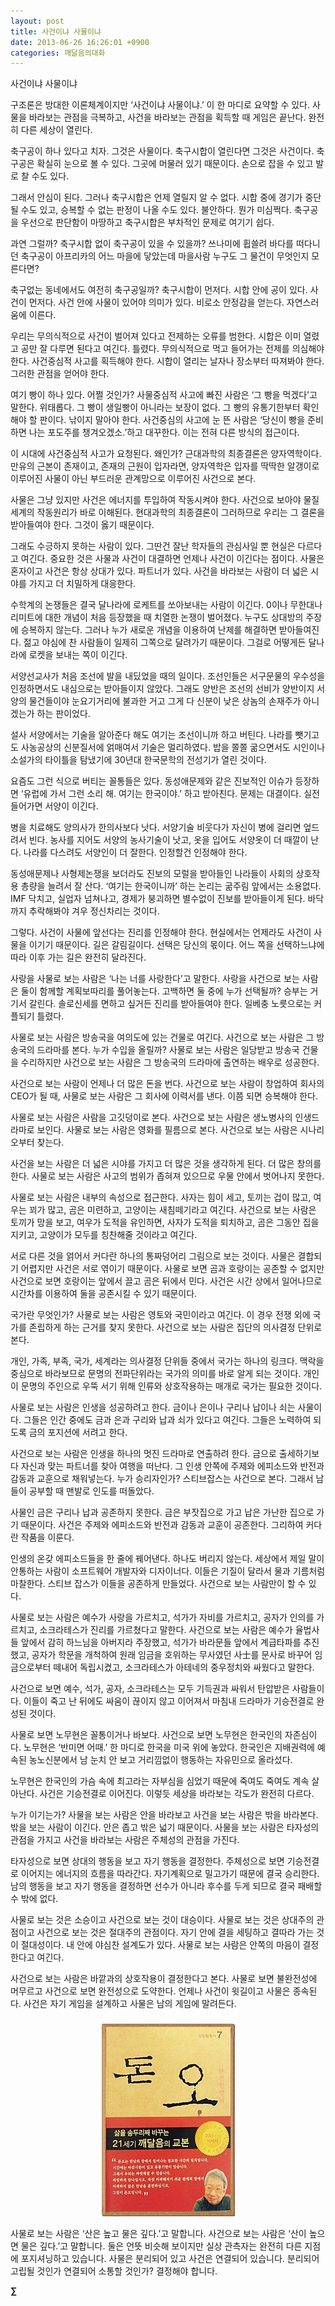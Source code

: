 ```yaml
---
layout: post
title: 사건이냐 사물이냐
date: 2013-06-26 16:26:01 +0900
categories: 깨달음의대화
---
```

사건이냐 사물이냐


  


구조론은 방대한 이론체계이지만 ‘사건이냐 사물이냐.’ 이 한 마디로 요약할 수 있다. 사물을 바라보는 관점을 극복하고, 사건을 바라보는 관점을 획득할 때 게임은 끝난다. 완전히 다른 세상이 열린다.


  


축구공이 하나 있다고 치자. 그것은 사물이다. 축구시합이 열린다면 그것은 사건이다. 축구공은 확실히 눈으로 볼 수 있다. 그곳에 머물러 있기 때문이다. 손으로 잡을 수 있고 발로 찰 수도 있다. 


  


그래서 안심이 된다. 그러나 축구시합은 언제 열릴지 알 수 없다. 시합 중에 경기가 중단될 수도 있고, 승복할 수 없는 판정이 나올 수도 있다. 불안하다. 뭔가 미심쩍다. 축구공을 우선으로 판단함이 마땅하고 축구시합은 부차적인 문제로 여기기 쉽다. 


  


과연 그럴까? 축구시합 없이 축구공이 있을 수 있을까? 쓰나미에 휩쓸려 바다를 떠다니던 축구공이 아프리카의 어느 마을에 닿았는데 마을사람 누구도 그 물건이 무엇인지 모른다면? 


  


축구없는 동네에서도 여전히 축구공일까? 축구시합이 먼저다. 시합 안에 공이 있다. 사건이 먼저다. 사건 안에 사물이 있어야 의미가 있다. 비로소 안정감을 얻는다. 자연스러움에 이른다.


  


우리는 무의식적으로 사건이 벌어져 있다고 전제하는 오류를 범한다. 시합은 이미 열렸고 공만 잘 다루면 된다고 여긴다. 틀렸다. 무의식적으로 먹고 들어가는 전제를 의심해야 한다. 사건중심적 사고를 획득해야 한다. 시합이 열리는 날자나 장소부터 따져봐야 한다. 그러한 관점을 얻어야 한다. 


  


여기 빵이 하나 있다. 어쩔 것인가? 사물중심적 사고에 빠진 사람은 ‘그 빵을 먹겠다’고 말한다. 위태롭다. 그 빵이 생일빵이 아니라는 보장이 없다. 그 빵의 유통기한부터 확인해야 할 판이다. 낚이지 말아야 한다. 사건중심의 사고에 눈 뜬 사람은 ‘당신이 빵을 준비하면 나는 포도주를 챙겨오겠소.’하고 대꾸한다. 이는 전혀 다른 방식의 접근이다. 


  


이 시대에 사건중심적 사고가 요청된다. 왜인가? 근대과학의 최종결론은 양자역학이다. 만유의 근본이 존재이고, 존재의 근원이 입자라면, 양자역학은 입자를 딱딱한 알갱이로 이루어진 사물이 아닌 부드러운 관계망으로 이루어진 사건으로 본다. 


  


사물은 그냥 있지만 사건은 에너지를 투입하여 작동시켜야 한다. 사건으로 보아야 물질세계의 작동원리가 바로 이해된다. 현대과학의 최종결론이 그러하므로 우리는 그 결론을 받아들여야 한다. 그것이 옳기 때문이다.


  


그래도 수긍하지 못하는 사람이 있다. 그딴건 잘난 학자들의 관심사일 뿐 현실은 다르다고 여긴다. 중요한 것은 사물과 사건이 대결하면 언제나 사건이 이긴다는 점이다. 사물은 혼자이고 사건은 항상 상대가 있다. 파트너가 있다. 사건을 바라보는 사람이 더 넓은 시야를 가지고 더 치밀하게 대응한다. 


  


수학계의 논쟁들은 결국 달나라에 로케트를 쏘아보내는 사람이 이긴다. 0이나 무한대나 리미트에 대한 개념이 처음 등장했을 때 치열한 논쟁이 벌어졌다. 누구도 상대방의 주장에 승복하지 않는다. 그러나 누가 새로운 개념을 이용하여 난제를 해결하면 받아들여진다. 젊고 야심에 찬 사람들이 일제히 그쪽으로 달려가기 때문이다. 그걸로 어떻게든 달나라에 로켓을 보내는 쪽이 이긴다. 


  


서양선교사가 처음 조선에 발을 내딨었을 때의 일이다. 조선인들은 서구문물의 우수성을 인정하면서도 내심으로는 받아들이지 않았다. 그래도 양반은 조선의 선비가 양반이지 서양의 물건들이야 눈요기거리에 불과한 거고 그게 다 신분이 낮은 상놈의 손재주가 아니겠는가 하는 판이었다.


  


설사 서양에서는 기술을 알아준다 해도 여기는 조선이니까 하고 버틴다. 나라를 뺏기고도 사농공상의 신분질서에 얽매여서 기술은 멀리하였다. 밥을 쫄쫄 굶으면서도 시인이나 소설가의 타이틀을 탐냈기에 30년대 한국문학의 전성기가 열린 것이다. 


  


요즘도 그런 식으로 버티는 꼴통들은 있다. 동성애문제와 같은 진보적인 이슈가 등장하면 ‘유럽에 가서 그런 소리 해. 여기는 한국이야.’ 하고 받아친다. 문제는 대결이다. 실전 들어가면 서양이 이긴다.


  


병을 치료해도 양의사가 한의사보다 낫다. 서양기술 비웃다가 자신이 병에 걸리면 엎드려서 빈다. 농사를 지어도 서양의 농사기술이 낫고, 옷을 입어도 서양옷이 더 때깔이 난다. 나라를 다스려도 서양인이 더 잘한다. 인정할건 인정해야 한다. 


  


동성애문제나 사형제논쟁을 보더라도 진보의 모럴을 받아들인 나라들이 사회의 상호작용 총량을 늘려서 잘 산다. ‘여기는 한국이니까’ 하는 논리는 굶주림 앞에서는 소용없다. IMF 닥치고, 실업자 넘쳐나고, 경제가 붕괴하면 별수없이 진보를 받아들이게 된다. 바닥까지 추락해봐야 겨우 정신차리는 것이다. 


  


그렇다. 사건이 사물에 앞선다는 진리를 인정해야 한다. 현실에서는 언제라도 사건이 사물을 이기기 때문이다. 길은 갈림길이다. 선택은 당신의 몫이다. 어느 쪽을 선택하느냐에 따라 이후 가는 길은 완전히 달라진다. 


  


사랑을 사물로 보는 사람은 ‘나는 너를 사랑한다’고 말한다. 사랑을 사건으로 보는 사람은 둘이 함께할 계획보따리를 풀어놓는다. 고백하면 둘 중에 누가 선택될까? 승부는 거기서 갈린다. 솔로신세를 면하고 싶거든 진리를 받아들여야 한다. 일베충 노릇으로는 커플되기 틀렸다. 


  


사물로 보는 사람은 방송국을 여의도에 있는 건물로 여긴다. 사건으로 보는 사람은 그 방송국의 드라마를 본다. 누가 수입을 올릴까? 사물로 보는 사람은 일당받고 방송국 건물을 수리하지만 사건으로 보는 사람은 그 방송국의 드라마에 출연하는 배우로 성공한다.


  


사건으로 보는 사람이 언제나 더 많은 돈을 번다. 사건으로 보는 사람이 창업하여 회사의 CEO가 될 때, 사물로 보는 사람은 그 회사에 이력서를 낸다. 이쯤 되면 승복해야 한다. 


  


사물로 보는 사람은 사람을 고깃덩이로 본다. 사건으로 보는 사람은 생노병사의 인생드라마로 보인다. 사물로 보는 사람은 영화를 필름으로 본다. 사건으로 보는 사람은 시나리오부터 찾는다. 


  


사건을 보는 사람은 더 넓은 시야를 가지고 더 많은 것을 생각하게 된다. 더 많은 창의를 한다. 사물로 보는 사람은 사고의 범위가 좁혀져 있으므로 우물 안에서 벗어나지 못한다.


  


사물로 보는 사람은 내부의 속성으로 접근한다. 사자는 힘이 세고, 토끼는 겁이 많고, 여우는 꾀가 많고, 곰은 미련하고, 고양이는 새침떼기라고 여긴다. 사건으로 보는 사람은 토끼가 망을 보고, 여우가 도적을 유인하면, 사자가 도적을 퇴치하고, 곰은 그동안 집을 지키고, 고양이가 모두를 칭찬해줄 것이라고 여긴다.


  


서로 다른 것을 얽어서 커다란 하나의 통짜덩어리 그림으로 보는 것이다. 사물은 결합되기 어렵지만 사건은 서로 엮이기 때문이다. 사물로 보면 곰과 호랑이는 공존할 수 없지만 사건으로 보면 호랑이는 앞에서 끌고 곰은 뒤에서 민다. 사건은 시간 상에서 일어나므로 시간차를 이용하여 둘을 공존시킬 수 있기 때문이다. 


  


국가란 무엇인가? 사물로 보는 사람은 영토와 국민이라고 여긴다. 이 경우 전쟁 외에 국가를 존립하게 하는 근거를 찾지 못한다. 사건으로 보는 사람은 집단의 의사결정 단위로 본다. 


  


개인, 가족, 부족, 국가, 세계라는 의사결정 단위들 중에서 국가는 하나의 링크다. 맥락을 중심으로 바라보므로 문명의 전파단위라는 국가의 의미를 바로 알게 되는 것이다. 개인이 문명의 주인으로 우뚝 서기 위해 인류와 상호작용하는 매개로 국가는 필요한 것이다. 


  


사물로 보는 사람은 인생을 성공하려고 한다. 금이나 은이나 구리나 납이나 쇠는 사물이다. 그들은 인간 중에도 금과 은과 구리와 납과 쇠가 있다고 여긴다. 그들은 노력하여 되도록 금의 포지션에 서려고 한다. 


  


사건으로 보는 사람은 인생을 하나의 멋진 드라마로 연출하려 한다. 금으로 출세하기보다 자신과 맞는 파트너를 찾아 여행을 떠난다. 그 인생 안쪽에 주제와 에피소드와 반전과 감동과 교훈으로 채워넣는다. 누가 승리자인가? 스티브잡스는 사건으로 본다. 그래서 남들이 공부할 때 맨발로 인도를 떠돌았다.


  


사물인 금은 구리나 납과 공존하지 못한다. 금은 부잣집으로 가고 납은 가난한 집으로 가기 때문이다. 사건은 주제와 에피소드와 반전과 감동과 교훈이 공존한다. 그리하여 커다란 작품을 이룬다. 


  


인생의 온갖 에피소드들을 한 줄에 꿰어낸다. 하나도 버리지 않는다. 세상에서 제일 말이 안통하는 사람이 소프트웨어 개발자와 디자이너다. 이들은 기질이 달라서 물과 기름처럼 마찰한다. 스티브 잡스가 이들을 공존하게 만들었다. 사건으로 보는 사람만이 할 수 있다. 


  


사물로 보는 사람은 예수가 사랑을 가르치고, 석가가 자비를 가르치고, 공자가 인의를 가르치고, 소크라테스가 진리를 가르쳤다고 말한다. 사건으로 보는 사람은 예수가 율법사들 앞에서 감히 하느님을 아버지라 주장했고, 석가가 바라문들 앞에서 계급타파를 추진했고, 공자가 학문을 개척하여 원래 임금을 호위하는 무사였던 사士를 문사로 바꾸어 임금으로부터 떼내어 독립시켰고, 소크라테스가 아테네의 중우정치와 싸웠다고 말한다. 


  


사건으로 보면 예수, 석가, 공자, 소크라테스는 모두 기득권과 싸워서 탄압받은 사람들이다. 이들이 죽고 난 뒤에도 싸움이 끊이지 않고 이어져서 마침내 드라마가 기승전결로 완성된 것이다. 


  


사물로 보면 노무현은 꼴통이거나 바보다. 사건으로 보면 노무현은 한국인의 자존심이다. 노무현은 ‘반미면 어때.’ 한 마디로 한국을 미국 위에 놓았다. 한국인은 지배권력에 예속된 농노신분에서 남 눈치 안 보고 거리낌없이 행동하는 자유민으로 올라섰다. 


  


노무현은 한국인의 가슴 속에 최고라는 자부심을 심었기 때문에 죽여도 죽여도 계속 살아난다. 사건은 기승전결로 이어진다. 이렇듯 세상을 바라보는 각도가 완전히 다르다. 


  


누가 이기는가? 사물을 보는 사람은 안을 바라보고 사건을 보는 사람은 밖을 바라본다. 밖을 보는 사람이 이긴다. 안은 좁고 밖은 넓기 때문이다. 사물을 보는 사람은 타자성의 관점을 가지고 사건을 바라보는 사람은 주체성의 관점을 가진다. 


  


타자성으로 보면 상대의 행동을 보고 자기 행동을 결정한다. 주체성으로 보면 기승전결로 이어지는 에너지의 흐름을 따라간다. 자기계획으로 밀고가기 때문에 결국 승리한다. 남의 행동을 보고 자기 행동을 결정하면 선수가 아니라 후수를 두게 되므로 결국 패배할 수 밖에 없다. 


  


사물로 보는 것은 소승이고 사건으로 보는 것이 대승이다. 사물로 보는 것은 상대주의 관점이고 사건으로 보는 것은 절대주의 관점이다. 자기 안에 결을 세팅하고 결따라 가는 것이 절대성이다. 내 안에 야심찬 설계도가 있다. 사물로 보는 사람은 안쪽의 마음이 결정한다고 여긴다.


  


사건으로 보는 사람은 바깥과의 상호작용이 결정한다고 본다. 사물로 보면 불완전성에 머무르고 사건으로 보면 완전성으로 도약한다. 언제나 사건이 윗길이고 사물은 종속된다. 사건은 자기 게임을 설계하고 사물은 남의 게임에 말려든다. 


  






 ###


  




<p align="center">
  <a href="?mid=DonOh"><img alt="345678.jpg" src="files/attach/images/198/727/315/55.JPG" /> <br /></a>
</p>

 사물로 보는 사람은 ‘산은 높고 물은 깊다.’고 말합니다. 사건으로 보는 사람은 ‘산이 높으면 물은 깊다.’고 말합니다. 둘은 언뜻 비슷해 보이지만 실상 관측자는 완전히 다른 지점에 포지셔닝하고 있습니다. 사물은 분리되어 있고 사건은 연결되어 있습니다. 분리되어 고립될 것인가 연결되어 소통할 것인가? 결정해야 합니다.


  




**∑**